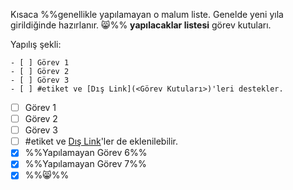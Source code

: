 Kısaca %%genellikle yapılamayan o malum liste. Genelde yeni yıla girildiğinde hazırlanır. 😸%% **yapılacaklar listesi** görev kutuları.

Yapılış şekli:
```
- [ ] Görev 1
- [ ] Görev 2
- [ ] Görev 3
- [ ] #etiket ve [Dış Link](<Görev Kutuları>)'leri destekler.
```

- [ ] Görev 1
- [ ] Görev 2
- [ ] Görev 3
- [ ] #etiket ve [Dış Link](<Görev Kutuları>)'ler de eklenilebilir.
- [x] %%Yapılamayan Görev 6%%
- [x] %%Yapılamayan Görev 7%%
- [x] %%😸%% 